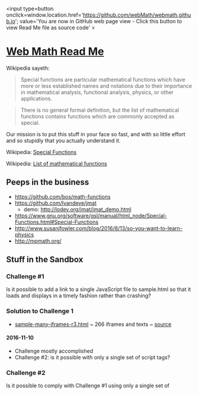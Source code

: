 <span style=display:none; >[You are now in GitHub source code view - click this link to view Read Me file as a web page]
( https://webmath.github.io/index.html "View file as a web page." ) </span>
<input type=button onclick=window.location.href='https://github.com/webMath/webmath.github.io'; value='You are now in GitHub web page view - Click this button to view Read Me file as source code' >


[Web Math Read Me]( index.html#readme.md )
===

Wikipedia sayeth:

> Special functions are particular mathematical functions which have more or less established names and notations due to their importance in mathematical analysis, functional analysis, physics, or other applications.

> There is no general formal definition, but the list of mathematical functions contains functions which are commonly accepted as special.

Our mission is to put this stuff in your face so fast, and with so little effort and so stupidly that you actually understand it.


Wikipedia: [Special Functions]( https://en.wikipedia.org/wiki/Special_functions )

Wikipedia: [List of mathematical functions]( https://en.wikipedia.org/wiki/List_of_mathematical_functions )

## Peeps in the business

* https://github.com/bos/math-functions
* https://github.com/lvandeve/jmat
	* demo: http://lodev.org/jmat/jmat_demo.html
* https://www.gnu.org/software/gsl/manual/html_node/Special-Functions.html#Special-Functions
* http://www.susanjfowler.com/blog/2016/8/13/so-you-want-to-learn-physics
* http://mpmath.org/

## Stuff in the Sandbox
<!--
* [sample.html]( https://webmath.github.io/sandbox/sample.html ) ~ 266 iframes and texts ~ crashes ~ [source]( https://github.com/webMath/webmath.github.io/blob/master/sandbox/sample.html )
* [sample-5-only.html]( https://webmath.github.io/sandbox/sample-5-only.html ) ~ 5 iframes and texts ~ [source]( https://github.com/webMath/webmath.github.io/blob/master/sandbox/sample-5-only.html )
* [build-sample-files-iframes-text-r1.html]( https://webmath.github.io/sandbox/build-sample-files-iframes-text-r1.html )
-->

### Challenge #1

Is it possible to add a link to a single JavaScript file to sample.html so that it loads and displays in a timely fashion rather than crashing?

### Solution to Challenge 1

* [sample-many-iframes-r3.html]( https://webmath.github.io/sandbox/multiple-iframes/sample-many-iframes-r3.html ) ~ 266 iframes and texts ~ [source]( https://github.com/webMath/webmath.github.io/blob/master/sandbox/ )


#### 2016-11-10

* Challenge mostly accomplished
* Challenge #2: is it possible with only a single set of script tags?

### Challenge #2

Is it possible to comply with Challenge #1 using only a single set of <script> tags?

### Solution to Challenge #2

* [sample-266-multiple-iframes-r1.html]( https://webmath.github.io/sandbox/multiple-iframes/sample-266-multiple-iframes-r1.html ) ~ 266 iframes and texts
* [source]( https://github.com/webMath/webmath.github.io/blob/master/sandbox/ )
* See also [sample-5-multiple-iframes-test]( https://webmath.github.io/sandbox/multiple-iframes/sample-5-multiple-iframes-test2.html ) ~ has seven failed experiments in the comments

### 2016-11-11

* Challenge #2 submission - only tested on Chrome
